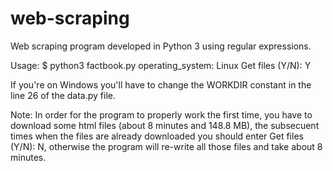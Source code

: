 # web-scraping
Web scraping program developed in Python 3 using regular expressions.

Usage: 
$ python3 factbook.py
operating_system:  Linux
Get files (Y/N): Y

If you're on Windows you'll have to change the WORKDIR constant in the line 26 of the data.py file.

Note: 
In order for the program to properly work the first time, you have to download some html files (about 8 minutes and 148.8 MB), the subsecuent times when the files are already downloaded you should enter Get files (Y/N): N, otherwise the program will re-write all those files and take about 8 minutes.
